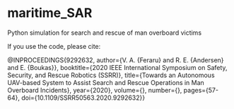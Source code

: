 # maritime_SAR
Python simulation for search and rescue of man overboard victims


If you use the code, please cite:

@INPROCEEDINGS{9292632,
  author={V. A. {Feraru} and R. E. {Andersen} and E. {Boukas}},
  booktitle={2020 IEEE International Symposium on Safety, Security, and Rescue Robotics (SSRR)}, 
  title={Towards an Autonomous UAV-based System to Assist Search and Rescue Operations in Man Overboard Incidents}, 
  year={2020},
  volume={},
  number={},
  pages={57-64},
  doi={10.1109/SSRR50563.2020.9292632}}
